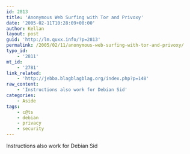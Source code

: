 ```yaml
---
id: 2813
title: 'Anonymous Web Surfing with Tor and Privoxy'
date: '2005-02-11T10:28:09+00:00'
author: Kellan
layout: post
guid: 'http://lm.quxx.info/?p=2813'
permalink: /2005/02/11/anonymous-web-surfing-with-tor-and-privoxy/
typo_id:
    - '2811'
mt_id:
    - '2781'
link_related:
    - 'http://jebba.blagblagblag.org/index.php?p=148'
raw_content:
    - 'Instructions also work for Debian Sid'
categories:
    - Aside
tags:
    - c@ts
    - debian
    - privacy
    - security
---
```


Instructions also work for Debian Sid